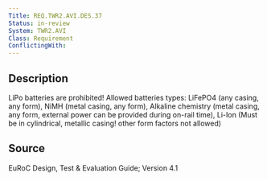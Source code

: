 ```yaml
---
Title: REQ.TWR2.AVI.DES.37
Status: in-review
System: TWR2.AVI
Class: Requirement
ConflictingWith: 
---
```


## Description

LiPo batteries are prohibited! Allowed batteries types: LiFePO4 (any casing, any form), NiMH (metal casing, any form), Alkaline chemistry (metal casing, any form, external power can be provided during on-rail time), Li-Ion (Must be in cylindrical, metallic casing! other form factors not allowed)

## Source

EuRoC Design, Test & Evaluation Guide; Version 4.1